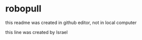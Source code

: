 # robopull

this readme was created in github editor, not in local computer

this line was created by Israel 
